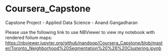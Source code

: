 # Coursera_Capstone
Capstone Project - Applied Data Science - Anand Gangadharan

Please use the following link to use NBViewer to view my notebook with rendered folium maps:
https://nbviewer.jupyter.org/github/nandpop/Coursera_Capstone/blob/master/Toronto_Neighborhood%20Segmentation%20%26%20Clustering.ipynb
